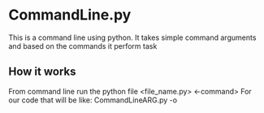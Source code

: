# CommandLine.py
This is a command line using python. It takes simple command arguments and based on the commands it perform task
## How it works
From command line run the python file
 <file_name.py> <-command> 
 For our code that will be like:
  CommandLineARG.py -o